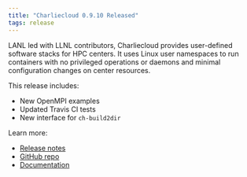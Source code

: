 ```yaml
---
title: "Charliecloud 0.9.10 Released"
tags: release
---
```


LANL led with LLNL contributors, Charliecloud provides user-defined software stacks for HPC centers. It uses Linux user namespaces to run containers with no privileged operations or daemons and minimal configuration changes on center resources.

This release includes:
- New OpenMPI examples
- Updated Travis CI tests
- New interface for `ch-build2dir`

Learn more:
- [Release notes](https://github.com/hpc/charliecloud/releases/tag/v0.9.10)
- [GitHub repo](https://github.com/hpc/charliecloud)
- [Documentation](https://hpc.github.io/charliecloud)
